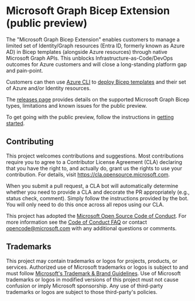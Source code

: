 # Microsoft Graph Bicep Extension (public preview)

The "Microsoft Graph Bicep Extension" enables customers to manage a limited set of Identity/Graph resources (Entra ID, formerly known as Azure AD) in Bicep templates (alongside Azure resources) through native Microsoft Graph APIs.
This unblocks Infrastructure-as-Code/DevOps outcomes for Azure customers and will close a long-standing platform gap and pain-point.

Customers can then use [Azure CLI](https://learn.microsoft.com/cli/azure/) to [deploy Bicep templates](https://learn.microsoft.com/azure/azure-resource-manager/bicep/deploy-cli) and their set of Azure and/or Identity resources.

The [releases page](https://github.com/microsoftgraph/msgraph-bicep-types/releases) provides details on the supported Microsoft Graph Bicep types, limitations and known issues for the public preview.

To get going with the public preview, follow the instructions in [getting started](./docs/getting-started.md).

## Contributing

This project welcomes contributions and suggestions.  Most contributions require you to agree to a
Contributor License Agreement (CLA) declaring that you have the right to, and actually do, grant us
the rights to use your contribution. For details, visit https://cla.opensource.microsoft.com.

When you submit a pull request, a CLA bot will automatically determine whether you need to provide
a CLA and decorate the PR appropriately (e.g., status check, comment). Simply follow the instructions
provided by the bot. You will only need to do this once across all repos using our CLA.

This project has adopted the [Microsoft Open Source Code of Conduct](https://opensource.microsoft.com/codeofconduct/).
For more information see the [Code of Conduct FAQ](https://opensource.microsoft.com/codeofconduct/faq/) or
contact [opencode@microsoft.com](mailto:opencode@microsoft.com) with any additional questions or comments.

## Trademarks

This project may contain trademarks or logos for projects, products, or services. Authorized use of Microsoft 
trademarks or logos is subject to and must follow 
[Microsoft's Trademark & Brand Guidelines](https://www.microsoft.com/en-us/legal/intellectualproperty/trademarks/usage/general).
Use of Microsoft trademarks or logos in modified versions of this project must not cause confusion or imply Microsoft sponsorship.
Any use of third-party trademarks or logos are subject to those third-party's policies.
